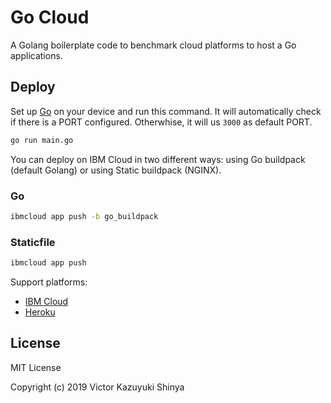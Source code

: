 # Go Cloud

A Golang boilerplate code to benchmark cloud platforms to host a Go applications.

## Deploy

Set up [Go](https://golang.org) on your device and run this command. It will automatically check if there is a PORT configured. Otherwhise, it will us `3000` as default PORT.

```sh
go run main.go
```

You can deploy on IBM Cloud in two different ways: using Go buildpack (default Golang) or using Static buildpack (NGINX).

### Go

```sh
ibmcloud app push -b go_buildpack
```

### Staticfile

```sh
ibmcloud app push
```

Support platforms:

- [IBM Cloud](https://cloud.ibm.com/devops/setup/deploy?repository=https://github.com/victorshinya/go-cloud)
- [Heroku](https://heroku.com/deploy?template=https://github.com/victorshinya/go-cloud/tree/master)

## License

MIT License

Copyright (c) 2019 Victor Kazuyuki Shinya
